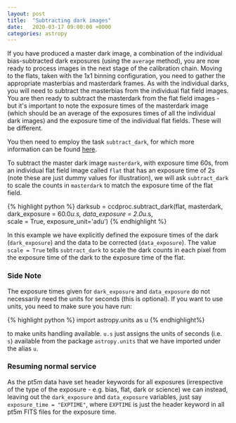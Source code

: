 ```yaml
---
layout: post
title:  "Subtracting dark images"
date:   2020-03-17 09:00:00 +0000
categories: astropy
---
```

If you have produced a master dark image, a combination of the individual bias-subtracted
dark exposures (using the `average` method), you are now ready to process images in the
next stage of the calibration chain.  Moving to the flats, taken with the 1x1 binning
configuration, you need to gather the appropriate masterbias and masterdark frames.
As with the individual darks, you will need to subtract the masterbias from the individual flat field images.
You are then ready to subtract the masterdark from the flat field images - but it's important to note the exposure times
of the masterdark image (which should be an average of the exposures times of all the individual dark images) and the exposure time of the individual flat fields.  These will be different.

You then need to employ the task `subtract_dark`, for which more information can be found [here](https://ccdproc.readthedocs.io/en/latest/api/ccdproc.subtract_dark.html).


To subtract the master dark image `masterdark`, with exposure time 60s, from an individual flat field image called `flat` that has an exposure time of 2s (note these are just dummy values for illustration), we will ask `subtract_dark` to scale the counts in `masterdark` to match the exposure time of the flat field.

{% highlight python %}
darksub = ccdproc.subtract_dark(flat, masterdark, \
   dark_exposure = 60.0*u.s, data_exposure = 2.0*u.s, \
   scale = True, exposure_unit='adu')
{% endhighlight %}

In this example we have explicitly defined the exposure times of the dark (`dark_exposure`) and the data to be corrected (`data_exposure`).  The value `scale = True` tells `subtract_dark` to scale the dark counts in each pixel from the exposure time of the dark to the exposure time of the flat.

### Side Note
The exposure times given for `dark_exposure` and `data_exposure` do not necessarily need the units for seconds (this is optional).  If you want to use units, you need to make sure you have run:

{% highlight python %}
import astropy.units as u
{% endhighlight%}

to make units handling available.  `u.s` just assigns the units of seconds (i.e. `s`) available from the package `astropy.units` that we have imported under the alias `u`.

### Resuming normal service

As the pt5m data have set header keywords for all exposures (irrespective of the type of the exposure - e.g. bias, flat, dark or science) we can instead, leaving out the `dark_exposure` and `data_exposure` variables, just say `exposure_time = "EXPTIME"`, where `EXPTIME` is just the header keyword in all pt5m FITS files for the exposure time.
